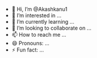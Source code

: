 - 👋 Hi, I’m @Akashkanu1
- 👀 I’m interested in ...
- 🌱 I’m currently learning ...
- 💞️ I’m looking to collaborate on ...
- 📫 How to reach me ...
- 😄 Pronouns: ...
- ⚡ Fun fact: ...

<!---
Akashkanu1/Akashkanu1 is a ✨ special ✨ repository because its `README.md` (this file) appears on your GitHub profile.
You can click the Preview link to take a look at your changes
